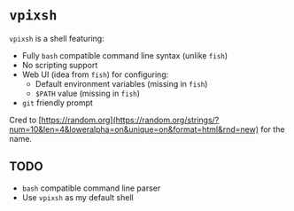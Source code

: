 # `vpixsh`

`vpixsh` is a shell featuring:

- Fully `bash` compatible command line syntax (unlike `fish`)
- No scripting support
- Web UI (idea from `fish`) for configuring:
  - Default environment variables (missing in `fish`)
  - `$PATH` value (missing in `fish`)
- `git` friendly prompt

Cred to
[https://random.org](https://random.org/strings/?num=10&len=4&loweralpha=on&unique=on&format=html&rnd=new)
for the name.

## TODO

- `bash` compatible command line parser
- Use `vpixsh` as my default shell
